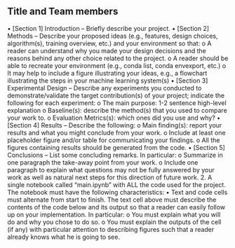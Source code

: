 ## Title and Team members 
• [Section 1] Introduction – Briefly describe your project. 
• [Section 2] Methods – Describe your proposed ideas (e.g., features, design 
choices, algorithm(s), training overview, etc.) and your environment so that: 
o A reader can understand why you made your design decisions and the 
reasons behind any other choice related to the project. 
o A reader should be able to recreate your environment (e.g., conda list, 
conda envexport, etc.) 
o It may help to include a figure illustrating your ideas, e.g., a flowchart 
illustrating the steps in your machine learning system(s) 
• [Section 3] Experimental Design – Describe any experiments you conducted 
to demonstrate/validate the target contribution(s) of your project; indicate 
the following for each experiment: 
o The main purpose: 1-2 sentence high-level explanation 
o Baseline(s): describe the method(s) that you used to compare your 
work to. 
o Evaluation Metrics(s): which ones did you use and why? 
• [Section 4] Results – Describe the following: 
o Main finding(s): report your results and what you might conclude from 
your work. 
o Include at least one placeholder figure and/or table for 
communicating your findings. 
o All the figures containing results should be generated from the code. 
• [Section 5] Conclusions – List some concluding remarks. In particular: 
o Summarize in one paragraph the take-away point from your work. 
o Include one paragraph to explain what questions may not be fully 
answered by your work as well as natural next steps for this direction 
of future work. 
2. A single notebook called “main.ipynb” with ALL the code used for the project. The 
notebook must have the following characteristics: 
• Text and code cells must alternate from start to finish. The text cell above 
must describe the contents of the code below and its output so that a reader 
can easily follow up on your implementation. In particular: 
o You must explain what you will do and why you chose to do so. 
o You must explain the outputs of the cell (if any) with particular 
attention to describing figures such that a reader already knows 
what he is going to see.